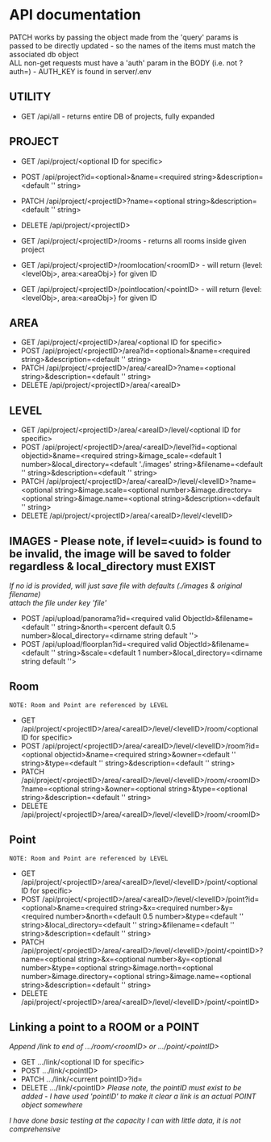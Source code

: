 # API documentation

PATCH works by passing the object made from the 'query' params is passed to be directly updated - so the names of the items must match the associated db object  
ALL non-get requests must have a 'auth' param in the BODY (i.e. not ?auth=) - AUTH_KEY is found in server/.env  

## UTILITY

- GET /api/all - returns entire DB of projects, fully expanded


## PROJECT
- GET /api/project/\<optional ID for specific>
- POST /api/project?id=\<optional>&name=\<required string>&description=\<default '' string>
- PATCH /api/project/\<projectID>?name=\<optional string>&description=\<default '' string>
- DELETE /api/project/\<projectID>

- GET /api/project/\<projectID>/rooms - returns all rooms inside given project
- GET /api/project/\<projectID>/roomlocation/\<roomID> - will return {level:\<levelObj>, area:\<areaObj>} for given ID
- GET /api/project/\<projectID>/pointlocation/\<pointID> -  will return {level:\<levelObj>, area:\<areaObj>} for given ID

## AREA

- GET /api/project/\<projectID>/area/\<optional ID for specific>
- POST /api/project/\<projectID>/area?id=\<optional>&name=\<required string>&description=\<default '' string>
- PATCH /api/project/\<projectID>/area/\<areaID>?name=\<optional string>&description=\<default '' string>
- DELETE /api/project/\<projectID>/area/\<areaID>

## LEVEL

- GET /api/project/\<projectID>/area/\<areaID>/level/\<optional ID for specific>
- POST /api/project/\<projectID>/area/\<areaID>/level?id=\<optional objectid>&name=\<required string>&image_scale=\<default 1 number>&local_directory=\<default './images' string>&filename=\<default '' string>&description=\<default '' string>
- PATCH /api/project/\<projectID>/area/\<areaID>/level/\<levelID>?name=\<optional string>&image.scale=\<optional number>&image.directory=\<optional string>&image.name=\<optional string>&description=\<default '' string> 
- DELETE /api/project/\<projectID>/area/\<areaID>/level/\<levelID>

## IMAGES - Please note, if level=\<uuid> is found to be invalid, the image will be saved to folder regardless & local_directory must EXIST
*If no id is provided, will just save file with defaults (./images & original filename)*  
*attach the file under key 'file'*
- POST /api/upload/panorama?id=\<required valid ObjectId>&filename=\<default '' string>&north=\<percent default 0.5 number>&local_directory=\<dirname string default ''>
- POST /api/upload/floorplan?id=\<required valid ObjectId>&filename=\<default '' string>&scale=\<default 1 number>&local_directory=\<dirname string default ''>



## Room
```NOTE: Room and Point are referenced by LEVEL```
- GET /api/project/\<projectID>/area/\<areaID>/level/\<levelID>/room/\<optional ID for specific>
- POST /api/project/\<projectID>/area/\<areaID>/level/\<levelID>/room?id=\<optional objectid>&name=\<required string>&owner=\<default '' string>&type=\<default '' string>&description=\<default '' string>
- PATCH /api/project/\<projectID>/area/\<areaID>/level/\<levelID>/room/\<roomID>?name=\<optional string>&owner=\<optional string>&type=\<optional string>&description=\<default '' string>
- DELETE /api/project/\<projectID>/area/\<areaID>/level/\<levelID>/room/\<roomID>

## Point
```NOTE: Room and Point are referenced by LEVEL```
- GET /api/project/\<projectID>/area/\<areaID>/level/\<levelID>/point/\<optional ID for specific>
- POST /api/project/\<projectID>/area/\<areaID>/level/\<levelID>/point?id=\<optional>&name=\<required string>&x=\<required number>&y=\<required number>&north=\<default 0.5 number>&type=\<default '' string>&local_directory=\<default '' string>&filename=\<default '' string>&description=\<default '' string> 
- PATCH /api/project/\<projectID>/area/\<areaID>/level/\<levelID>/point/\<pointID>?name=\<optional string>&x=\<optional number>&y=\<optional number>&type=\<optional string>&image.north=\<optional number>&image.directory=\<optional string>&image.name=\<optional string>&description=\<default '' string>
- DELETE /api/project/\<projectID>/area/\<areaID>/level/\<levelID>/point/\<pointID>

## Linking a point to a ROOM or a POINT
*Append /link to end of .../room/\<roomID> or .../point/\<pointID>*
- GET .../link/\<optional ID for specific>
- POST .../link/\<pointID>
- PATCH .../link/\<current pointID>?id=<new pointID>
- DELETE .../link/\<pointID>
*Please note, the pointID must exist to be added - I have used 'pointID' to make it clear a link is an actual POINT object somewhere*


*I have done basic testing at the capacity I can with little data, it is not comprehensive*
